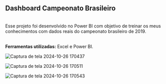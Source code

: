 ## Dashboard Campeonato Brasileiro ##

<br/>
Esse projeto foi desenvolvido no Power BI com objetivo de treinar os meus conhecimentos com dados reais do campeonato brasileiro de 2019. <br/><br/>

__Ferramentas utilizadas:__  Excel e Power BI. 


![Captura de tela 2024-10-26 170437](https://github.com/user-attachments/assets/a523d891-cfdc-49bb-9b22-5180c466a3c9)

![Captura de tela 2024-10-26 170511](https://github.com/user-attachments/assets/500f232b-bcf9-4def-ad72-fbb03992d067)

![Captura de tela 2024-10-26 170543](https://github.com/user-attachments/assets/1135b6b4-beb6-4486-9e92-8c2c89942a5c)


